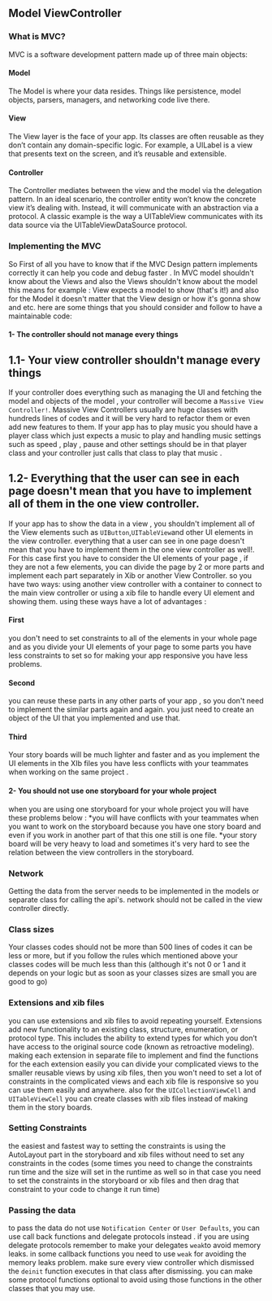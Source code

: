 
## Model ViewController

### What is MVC?

MVC is a software development pattern made up of three main objects:
#### Model
The Model is where your data resides. Things like persistence, model objects, parsers, managers, and networking code live there.
#### View
The View layer is the face of your app. Its classes are often reusable as they don’t contain any domain-specific logic. For example, a UILabel is a view that presents text on the screen, and it’s reusable and extensible.
#### Controller
The Controller mediates between the view and the model via the delegation pattern. In an ideal scenario, the controller entity won’t know the concrete view it’s dealing with. Instead, it will communicate with an abstraction via a protocol. A classic example is the way a UITableView communicates with its data source via the UITableViewDataSource protocol.

### Implementing the MVC
So First of all you have to know that if the MVC Design pattern implements correctly it can help you code and debug faster . In MVC model shouldn't know about the Views and also the Views shouldn't know about the model this means for example : View expects a model to show (that's it!) and also for the Model it doesn't matter that the View design or how it's gonna show and etc. here are some things that you should consider and follow to have a maintainable code: 
#### 1- The controller should not manage every things
## 1.1- Your view controller shouldn't manage every things
If your controller does everything such as managing the UI and fetching the model and objects of the model , your controller will become a `Massive View Controller!`.  Massive View Controllers usually are huge classes with hundreds lines of codes and it will be very hard to refactor them or even add new features to them. If your app has to play music you should have a player class which just expects a music to play and handling music settings such as speed , play , pause and other settings should be in that player class and your controller just calls that class to play that music .
## 1.2- Everything that the user can see in each page doesn't mean that you have to implement all of them in the one view controller.
If your app has to show the data in a view , you shouldn't implement all of the View elements such as `UIButton`,`UITableView`and other UI elements in the view controller. everything that a user can see in one page doesn't mean that you have to implement them in the one view controller as well!. For this case first you have to consider the UI elements of your page , if they are not a few elements, you can divide the page by 2 or more parts and implement each part separately in Xib or another View Controller. so you have two ways: using another view controller with a container to connect to the main view controller or using a xib file to handle every UI element and showing them. using these ways have a lot of advantages : 
#### First
you don't need to set constraints to all of the elements in your whole page and as you divide your UI elements of your page to some parts you have less constraints to set so for making your app responsive you have less problems.
#### Second 
you can reuse these parts in any other parts of your app , so you don't need to implement the similar parts again and again. you just need to create an object of the UI that you implemented and use that.
#### Third
Your story boards will be much lighter and faster and as you implement the UI elements in the XIb files you have less conflicts with your teammates when working on the same project .

#### 2- You should not use one storyboard for your whole project
when you are using one storyboard for your whole project you will have these problems below :
*you will have conflicts with your teammates when you want to work on the storyboard because you have one story board and even if you work in another part of that this one still is one file.
*your story board will be very heavy to load and sometimes it's very hard to see the relation between the view controllers in the storyboard.

### Network
Getting the data from the server needs to be implemented in the models or separate class for calling the api's. network should not be called in the view controller directly. 

### Class sizes
Your classes codes should not be more than 500 lines of codes it can be less or more, but if you follow the rules which mentioned above your classes codes will be much less than this (although it's not 0 or 1 and it depends on your logic but as soon as your classes sizes are small you are good to go)

### Extensions and xib files 
you can use extensions and xib files to avoid repeating yourself.
Extensions add new functionality to an existing class, structure, enumeration, or protocol type. This includes the ability to extend types for which you don’t have access to the original source code (known as retroactive modeling). making each extension in separate file to implement and find the functions for the each extension easily 
you can divide your complicated views to the smaller reusable views by using xib files, then you won't need to set a lot of constraints in the complicated views and each xib file is responsive so you can use them easily and anywhere. also for the `UICollectionViewCell` and `UITableViewCell` you can create classes with xib files instead of making them in the story boards.

### Setting Constraints 
the easiest and fastest way to setting the constraints is using the AutoLayout part in the storyboard and xib files without need to set any constraints in the codes (some times you need to change the constraints run time and the size will set in the runtime as well so in that case you need to set the constraints in the storyboard or xib files and then drag that constraint to your code to change it run time)

### Passing the data 
to pass the data do not use `Notification Center` or `User Defaults`, you can use call back functions and delegate protocols instead . if you are using delegate protocols remember to make your delegates `weak`to avoid memory leaks. in some callback functions you need to use `weak` for avoiding the memory leaks problem. make sure every view controller which dismissed the `deinit` function executes in that class after dismissing. you can make some protocol functions optional to avoid using those functions in the other classes that you may use.


